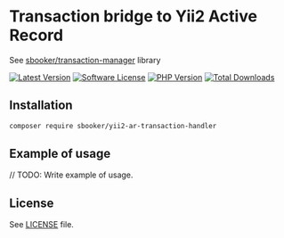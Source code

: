 # Transaction bridge to Yii2 Active Record

See [sbooker/transaction-manager](https://github.com/sbooker/transaction-manager) library 

[![Latest Version][badge-release]][release]
[![Software License][badge-license]][license]
[![PHP Version][badge-php]][php]
[![Total Downloads][badge-downloads]][downloads]

## Installation

```bash
composer require sbooker/yii2-ar-transaction-handler
```

## Example of usage

// TODO: Write example of usage.

## License
See [LICENSE][license] file.

[badge-release]: https://img.shields.io/packagist/v/sbooker/yii2-ar-transaction-handler.svg?style=flat-square
[badge-license]: https://img.shields.io/badge/license-MIT-brightgreen.svg?style=flat-square
[badge-php]: https://img.shields.io/packagist/php-v/sbooker/yii2-ar-transaction-handler.svg?style=flat-square
[badge-downloads]: https://img.shields.io/packagist/dt/sbooker/yii2-ar-transaction-handler.svg?style=flat-square

[release]: https://img.shields.io/packagist/v/sbooker/yii2-ar-transaction-handler
[license]: https://github.com/sbooker/yii2-ar-transaction-handler/blob/master/LICENSE
[php]: https://php.net
[downloads]: https://packagist.org/packages/sbooker/yii2-ar-transaction-handler